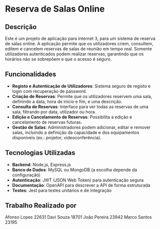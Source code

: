 # Reserva de Salas Online

## Descrição
Este é um projeto de aplicação para internet 3, para um sistema de reserva de salas online. A aplicação permite que os utilizadores criem, consultem, editem e cancelem reservas de salas de reunião em tempo real.
Somente utilizadores autenticados podem realizar reservas, garantindo que os horários não se sobrepõem e que o acesso é seguro.

## Funcionalidades
- **Registo e Autenticação de Utilizadores**: Sistema seguro de registo e login com recuperação de password.
- **Criação de Reservas**: Permite que os utilizadores reservem uma sala, definindo a data, hora de início e fim, e uma descrição.
- **Consulta de Reservas**: Interface para ver todas as reservas de uma sala, filtrando por data, utilizador ou hora.
- **Edição e Cancelamento de Reservas**: Possibilita a edição e cancelamento de reservas futuras.
- **Gestão de Salas**: Administradores podem adicionar, editar e remover salas, incluindo a definição da capacidade e dos equipamentos disponíveis (ex.: projetor, videoconferência).

## Tecnologias Utilizadas
- **Backend**: Node.js, Express.js
- **Banco de Dados**: MySQL ou MongoDB (a escolha depende da configuração)
- **Autenticação**: JWT (JSON Web Token) para autenticação segura
- **Documentação**: OpenAPI para descrever a API de forma estruturada
- **Testes**: Jest para testes unitários e de integração

## Trabalho Realizado por

Afonso Lopes 22631 
Davi Souza 18701 
João Pereira 23942 
Marco Santos 23195 
